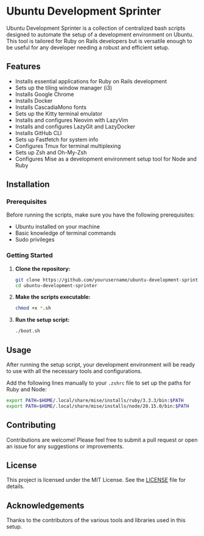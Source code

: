 # Ubuntu Development Sprinter

Ubuntu Development Sprinter is a collection of centralized bash scripts designed to automate the setup of a development environment on Ubuntu. This tool is tailored for Ruby on Rails developers but is versatile enough to be useful for any developer needing a robust and efficient setup.

## Features

- Installs essential applications for Ruby on Rails development
- Sets up the tiling window manager (i3)
- Installs Google Chrome
- Installs Docker
- Installs CascadiaMono fonts
- Sets up the Kitty terminal emulator
- Installs and configures Neovim with LazyVim
- Installs and configures LazyGit and LazyDocker
- Installs GitHub CLI
- Sets up Fastfetch for system info
- Configures Tmux for terminal multiplexing
- Sets up Zsh and Oh-My-Zsh
- Configures Mise as a development environment setup tool for Node and Ruby

## Installation

### Prerequisites

Before running the scripts, make sure you have the following prerequisites:

- Ubuntu installed on your machine
- Basic knowledge of terminal commands
- Sudo privileges

### Getting Started

1. **Clone the repository:**

    ```sh
    git clone https://github.com/yourusername/ubuntu-development-sprinter.git
    cd ubuntu-development-sprinter
    ```

2. **Make the scripts executable:**

    ```sh
    chmod +x *.sh
    ```

3. **Run the setup script:**

    ```sh
    ./boot.sh
    ```

## Usage

After running the setup script, your development environment will be ready to use with all the necessary tools and configurations.

Add the following lines manually to your `.zshrc` file to set up the paths for Ruby and Node:

```sh
export PATH=$HOME/.local/share/mise/installs/ruby/3.3.3/bin:$PATH 
export PATH=$HOME/.local/share/mise/installs/node/20.15.0/bin:$PATH
```

## Contributing

Contributions are welcome! Please feel free to submit a pull request or open an issue for any suggestions or improvements.

## License

This project is licensed under the MIT License. See the [LICENSE](LICENSE) file for details.

## Acknowledgements

Thanks to the contributors of the various tools and libraries used in this setup.

